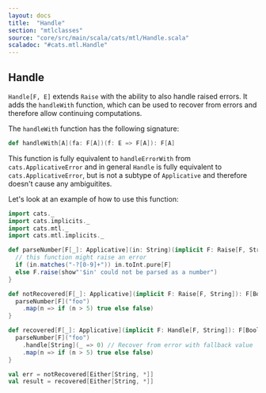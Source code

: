 ```yaml
---
layout: docs
title:  "Handle"
section: "mtlclasses"
source: "core/src/main/scala/cats/mtl/Handle.scala"
scaladoc: "#cats.mtl.Handle"
---
```


## Handle

`Handle[F, E]` extends `Raise` with the ability to also handle raised errors.
It adds the `handleWith` function, which can be used to recover from errors and therefore allow continuing computations.


The `handleWith` function has the following signature:

```scala
def handleWith[A](fa: F[A])(f: E => F[A]): F[A]
```

This function is fully equivalent to `handleErrorWith` from `cats.ApplicativeError` and in general `Handle` is fully equivalent to `cats.ApplicativeError`,
 but is not a subtype of `Applicative` and therefore doesn't cause any ambiguitites.

Let's look at an example of how to use this function:

```scala mdoc
import cats._
import cats.implicits._
import cats.mtl._
import cats.mtl.implicits._

def parseNumber[F[_]: Applicative](in: String)(implicit F: Raise[F, String]): F[Int] = {
  // this function might raise an error
  if (in.matches("-?[0-9]+")) in.toInt.pure[F]
  else F.raise(show"'$in' could not be parsed as a number")
}

def notRecovered[F[_]: Applicative](implicit F: Raise[F, String]): F[Boolean] = {
  parseNumber[F]("foo")
    .map(n => if (n > 5) true else false)
}

def recovered[F[_]: Applicative](implicit F: Handle[F, String]): F[Boolean] = {
  parseNumber[F]("foo")
    .handle[String](_ => 0) // Recover from error with fallback value
    .map(n => if (n > 5) true else false)
}

val err = notRecovered[Either[String, *]]
val result = recovered[Either[String, *]]
```
